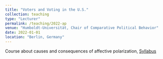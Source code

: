 ```yaml
---
title: "Voters and Voting in the U.S."
collection: teaching
type: "Lecturer"
permalink: /teaching/2022-ap
venue: "Humboldt-Universität, Chair of Comparative Political Behavior"
date: 2022-01-01
location: "Berlin, Germany"
---
```


Course about causes and consequences of affective polarization, [Syllabus](/files/syllabus_ap_2022.pdf)